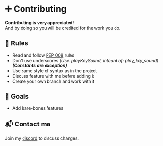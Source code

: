 # ➕ Contributing

**Contributing is very appreciated!** \
And by doing so you will be credited for the work you do.


## 📌 Rules

* Read and follow [PEP 008](https://peps.python.org/pep-0008/) rules
* Don't use underscores *(Use: playKeySound, inteard of: play_key_sound)* ***(Constants are exception)***
* Use same style of syntax as in the project
* Discuss feature with me before adding it
* Create your own branch and work with it


## 🎯 Goals
* Add bare-bones features


## 📬 Contact me
Join my [discord](https://discord.gg/kAX7UErbA5) to discuss changes.